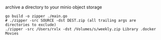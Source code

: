 archive a directory to your minio object storage
```
go build -o zipper ./main.go
# ./zipper -src SOURCE -dst DEST.zip (all trailing args are directories to exclude)
./zipper -src /Users/rxlx -dst /Volumes/s/weekly.zip Library .docker Movies
```